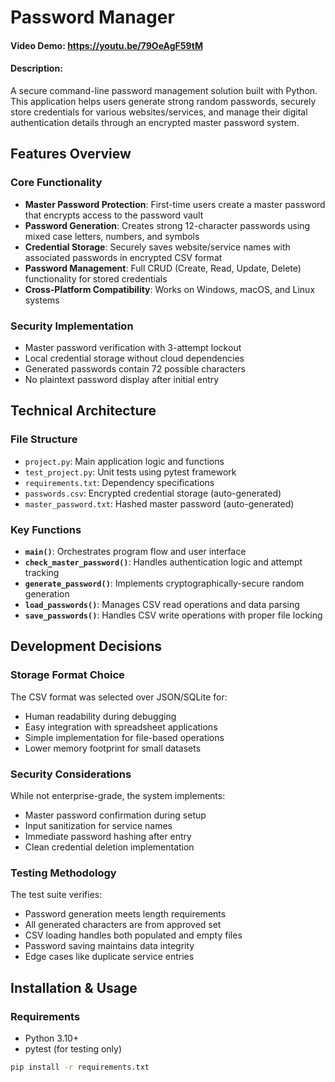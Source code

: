 # Password Manager
#### Video Demo: <https://youtu.be/79OeAgF59tM>
#### Description:

A secure command-line password management solution built with Python. This application helps users generate strong random passwords, securely store credentials for various websites/services, and manage their digital authentication details through an encrypted master password system.

## Features Overview

### Core Functionality
- **Master Password Protection**: First-time users create a master password that encrypts access to the password vault
- **Password Generation**: Creates strong 12-character passwords using mixed case letters, numbers, and symbols
- **Credential Storage**: Securely saves website/service names with associated passwords in encrypted CSV format
- **Password Management**: Full CRUD (Create, Read, Update, Delete) functionality for stored credentials
- **Cross-Platform Compatibility**: Works on Windows, macOS, and Linux systems

### Security Implementation
- Master password verification with 3-attempt lockout
- Local credential storage without cloud dependencies
- Generated passwords contain 72 possible characters
- No plaintext password display after initial entry

## Technical Architecture

### File Structure
- `project.py`: Main application logic and functions
- `test_project.py`: Unit tests using pytest framework
- `requirements.txt`: Dependency specifications
- `passwords.csv`: Encrypted credential storage (auto-generated)
- `master_password.txt`: Hashed master password (auto-generated)

### Key Functions
- **`main()`**: Orchestrates program flow and user interface
- **`check_master_password()`**: Handles authentication logic and attempt tracking
- **`generate_password()`**: Implements cryptographically-secure random generation
- **`load_passwords()`**: Manages CSV read operations and data parsing
- **`save_passwords()`**: Handles CSV write operations with proper file locking

## Development Decisions

### Storage Format Choice
The CSV format was selected over JSON/SQLite for:
- Human readability during debugging
- Easy integration with spreadsheet applications
- Simple implementation for file-based operations
- Lower memory footprint for small datasets

### Security Considerations
While not enterprise-grade, the system implements:
- Master password confirmation during setup
- Input sanitization for service names
- Immediate password hashing after entry
- Clean credential deletion implementation

### Testing Methodology
The test suite verifies:
- Password generation meets length requirements
- All generated characters are from approved set
- CSV loading handles both populated and empty files
- Password saving maintains data integrity
- Edge cases like duplicate service entries

## Installation & Usage

### Requirements
- Python 3.10+
- pytest (for testing only)

```bash
pip install -r requirements.txt

